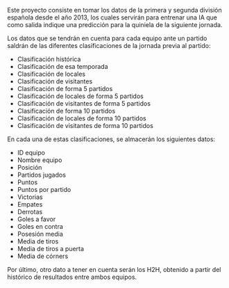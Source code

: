 Este proyecto consiste en tomar los datos de la primera y segunda división española desde el año 2013, los cuales servirán para entrenar una IA que como salida indique una predicción para la quiniela de la siguiente jornada.

Los datos que se tendrán en cuenta para cada equipo ante un partido saldrán de las diferentes clasificaciones de la jornada previa al partido:
- Clasificación histórica
- Clasificación de esa temporada
- Clasificación de locales
- Clasificación de visitantes
- Clasificación de forma 5 partidos
- Clasificación de locales de forma 5 partidos
- Clasificación de visitantes de forma 5 partidos
- Clasificación de forma 10 partidos
- Clasificación de locales de forma 10 partidos
- Clasificación de visitantes de forma 10 partidos

En cada una de estas clasificaciones, se almacerán los siguientes datos:
- ID equipo
- Nombre equipo
- Posición
- Partidos jugados
- Puntos
- Puntos por partido
- Victorias
- Empates
- Derrotas
- Goles a favor
- Goles en contra
- Posesión media
- Media de tiros
- Media de tiros a puerta
- Media de córners

Por último, otro dato a tener en cuenta serán los H2H, obtenido a partir del histórico de resultados entre ambos equipos.
